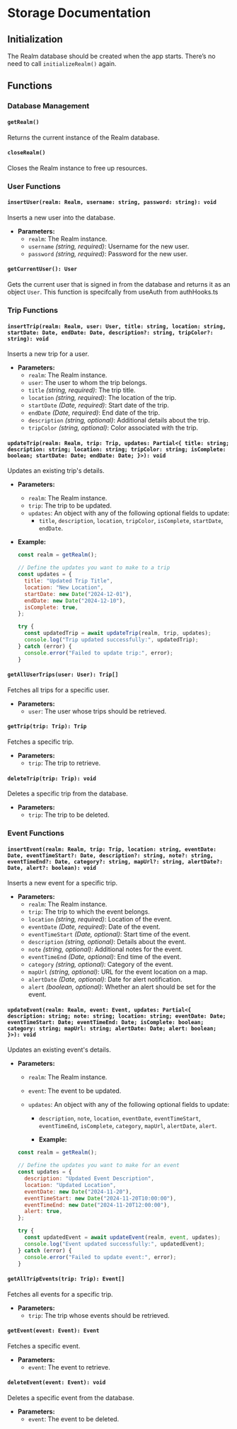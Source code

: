 # Storage Documentation

## Initialization

The Realm database should be created when the app starts. There’s no need to call `initializeRealm()` again.

## Functions

### Database Management

#### `getRealm()`

Returns the current instance of the Realm database.

#### `closeRealm()`

Closes the Realm instance to free up resources.

### User Functions

#### `insertUser(realm: Realm, username: string, password: string): void`

Inserts a new user into the database.

- **Parameters:**
  - `realm`: The Realm instance.
  - `username` _(string, required)_: Username for the new user.
  - `password` _(string, required)_: Password for the new user.

#### `getCurrentUser(): User`

Gets the current user that is signed in from the database and returns it as an object `User`. This function is specifcally from useAuth from authHooks.ts

### Trip Functions

#### `insertTrip(realm: Realm, user: User, title: string, location: string, startDate: Date, endDate: Date, description?: string, tripColor?: string): void`

Inserts a new trip for a user.

- **Parameters:**
  - `realm`: The Realm instance.
  - `user`: The user to whom the trip belongs.
  - `title` _(string, required)_: The trip title.
  - `location` _(string, required)_: The location of the trip.
  - `startDate` _(Date, required)_: Start date of the trip.
  - `endDate` _(Date, required)_: End date of the trip.
  - `description` _(string, optional)_: Additional details about the trip.
  - `tripColor` _(string, optional)_: Color associated with the trip.

#### `updateTrip(realm: Realm, trip: Trip, updates: Partial<{ title: string; description: string; location: string; tripColor: string; isComplete: boolean; startDate: Date; endDate: Date; }>): void`

Updates an existing trip's details.

- **Parameters:**
  - `realm`: The Realm instance.
  - `trip`: The trip to be updated.
  - `updates`: An object with any of the following optional fields to update:
    - `title`, `description`, `location`, `tripColor`, `isComplete`, `startDate`, `endDate`.
- **Example:**

  ```javascript
  const realm = getRealm();

  // Define the updates you want to make to a trip
  const updates = {
    title: "Updated Trip Title",
    location: "New Location",
    startDate: new Date("2024-12-01"),
    endDate: new Date("2024-12-10"),
    isComplete: true,
  };

  try {
    const updatedTrip = await updateTrip(realm, trip, updates);
    console.log("Trip updated successfully:", updatedTrip);
  } catch (error) {
    console.error("Failed to update trip:", error);
  }
  ```

#### `getAllUserTrips(user: User): Trip[]`

Fetches all trips for a specific user.

- **Parameters:**
  - `user`: The user whose trips should be retrieved.

#### `getTrip(trip: Trip): Trip`

Fetches a specific trip.

- **Parameters:**
  - `trip`: The trip to retrieve.

#### `deleteTrip(trip: Trip): void`

Deletes a specific trip from the database.

- **Parameters:**
  - `trip`: The trip to be deleted.

### Event Functions

#### `insertEvent(realm: Realm, trip: Trip, location: string, eventDate: Date, eventTimeStart?: Date, description?: string, note?: string, eventTimeEnd?: Date, category?: string, mapUrl?: string, alertDate?: Date, alert?: boolean): void`

Inserts a new event for a specific trip.

- **Parameters:**
  - `realm`: The Realm instance.
  - `trip`: The trip to which the event belongs.
  - `location` _(string, required)_: Location of the event.
  - `eventDate` _(Date, required)_: Date of the event.
  - `eventTimeStart` _(Date, optional)_: Start time of the event.
  - `description` _(string, optional)_: Details about the event.
  - `note` _(string, optional)_: Additional notes for the event.
  - `eventTimeEnd` _(Date, optional)_: End time of the event.
  - `category` _(string, optional)_: Category of the event.
  - `mapUrl` _(string, optional)_: URL for the event location on a map.
  - `alertDate` _(Date, optional)_: Date for alert notification.
  - `alert` _(boolean, optional)_: Whether an alert should be set for the event.

#### `updateEvent(realm: Realm, event: Event, updates: Partial<{ description: string; note: string; location: string; eventDate: Date; eventTimeStart: Date; eventTimeEnd: Date; isComplete: boolean; category: string; mapUrl: string; alertDate: Date; alert: boolean; }>): void`

Updates an existing event's details.

- **Parameters:**

  - `realm`: The Realm instance.
  - `event`: The event to be updated.
  - `updates`: An object with any of the following optional fields to update:

    - `description`, `note`, `location`, `eventDate`, `eventTimeStart`, `eventTimeEnd`, `isComplete`, `category`, `mapUrl`, `alertDate`, `alert`.

    - **Example:**

  ```javascript
  const realm = getRealm();

  // Define the updates you want to make for an event
  const updates = {
    description: "Updated Event Description",
    location: "Updated Location",
    eventDate: new Date("2024-11-20"),
    eventTimeStart: new Date("2024-11-20T10:00:00"),
    eventTimeEnd: new Date("2024-11-20T12:00:00"),
    alert: true,
  };

  try {
    const updatedEvent = await updateEvent(realm, event, updates);
    console.log("Event updated successfully:", updatedEvent);
  } catch (error) {
    console.error("Failed to update event:", error);
  }
  ```

#### `getAllTripEvents(trip: Trip): Event[]`

Fetches all events for a specific trip.

- **Parameters:**
  - `trip`: The trip whose events should be retrieved.

#### `getEvent(event: Event): Event`

Fetches a specific event.

- **Parameters:**
  - `event`: The event to retrieve.

#### `deleteEvent(event: Event): void`

Deletes a specific event from the database.

- **Parameters:**
  - `event`: The event to be deleted.
